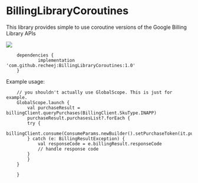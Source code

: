 # BillingLibraryCoroutines
This library provides simple to use coroutine versions of the Google Billing Library APIs

[![](https://jitpack.io/v/recheej/BillingLibraryCoroutines.svg)](https://jitpack.io/#recheej/BillingLibraryCoroutines)

```
	dependencies {
	        implementation 'com.github.recheej:BillingLibraryCoroutines:1.0'
	}
```

Example usage:

```
	// you shouldn't actually use GlobalScope. This is just for example.
	GlobalScope.launch {
	    val purchaseResult = billingClient.queryPurchases(BillingClient.SkuType.INAPP)
	    purchaseResult.purchasesList?.forEach {
		try {
		    billingClient.consume(ConsumeParams.newBuilder().setPurchaseToken(it.purchaseToken).build())
		} catch (e: BillingResultException) {
		    val responseCode = e.billingResult.responseCode
		    // handle response code
		}
	    }
	}

	}
```
